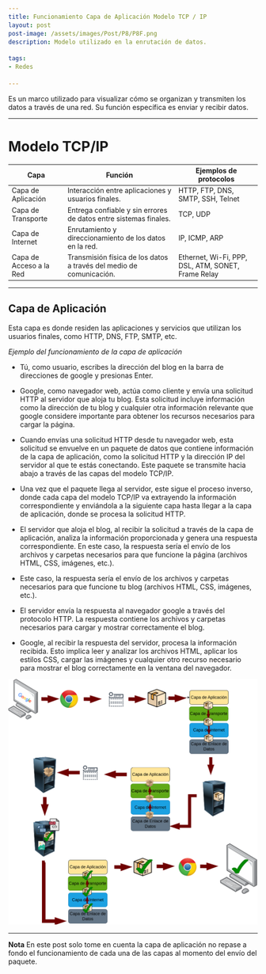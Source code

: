 ```yaml
---
title: Funcionamiento Capa de Aplicación Modelo TCP / IP
layout: post
post-image: /assets/images/Post/P8/P8F.png
description: Modelo utilizado en la enrutación de datos.

tags:
- Redes

---
```


Es un marco utilizado para visualizar cómo se organizan y transmiten los datos a través de una red.
Su función específica es enviar y recibir datos.

---

# Modelo TCP/IP


| Capa                | Función                                                         | Ejemplos de protocolos                                   |
|---------------------|------------------------------------------------------------------|---------------------------------------------------------|
| Capa de Aplicación  | Interacción entre aplicaciones y usuarios finales.               | HTTP, FTP, DNS, SMTP, SSH, Telnet                       |
| Capa de Transporte  | Entrega confiable y sin errores de datos entre sistemas finales. | TCP, UDP                                                |
| Capa de Internet    | Enrutamiento y direccionamiento de los datos en la red.          | IP, ICMP, ARP                                           |
| Capa de Acceso a la Red | Transmisión física de los datos a través del medio de comunicación. | Ethernet, Wi-Fi, PPP, DSL, ATM, SONET, Frame Relay     |


---

## Capa de Aplicación

Esta capa es donde residen las aplicaciones y servicios que utilizan los usuarios finales, como HTTP, DNS, FTP, SMTP, etc. 


_Ejemplo del funcionamiento de la capa de aplicación_

- Tú, como usuario, escribes la dirección del blog en la barra de direcciones de google y presionas Enter.

- Google, como navegador web, actúa como cliente y envía una solicitud HTTP al servidor que aloja tu blog. Esta solicitud incluye información como la dirección de tu blog y cualquier otra información relevante que google considere importante para obtener los recursos necesarios para cargar la página.

- Cuando envías una solicitud HTTP desde tu navegador web, esta solicitud se envuelve en un paquete de datos que contiene información de la capa de aplicación, como la solicitud HTTP y la dirección IP del servidor al que te estás conectando. Este paquete se transmite hacia abajo a través de las capas del modelo TCP/IP.

- Una vez que el paquete llega al servidor, este sigue el proceso inverso, donde cada capa del modelo TCP/IP va extrayendo la información correspondiente y enviándola a la siguiente capa hasta llegar a la capa de aplicación, donde se procesa la solicitud HTTP.

- El servidor que aloja el blog, al recibir la solicitud a través de la capa de aplicación, analiza la información proporcionada y genera una respuesta correspondiente. En este caso, la respuesta sería el envío de los archivos y carpetas necesarios para que funcione la página (archivos HTML, CSS, imágenes, etc.).

- Este caso, la respuesta sería el envío de los archivos y carpetas necesarios para que funcione tu blog (archivos HTML, CSS, imágenes, etc.).

- El servidor envía la respuesta al navegador google a través del protocolo HTTP. La respuesta contiene los archivos y carpetas necesarios para cargar y mostrar correctamente el blog.

- Google, al recibir la respuesta del servidor, procesa la información recibida. Esto implica leer y analizar los archivos HTML, aplicar los estilos CSS, cargar las imágenes y cualquier otro recurso necesario para mostrar el blog correctamente en la ventana del navegador.


![P8F](/assets/images/Post/P8/P8F.png)

---

**Nota** 
En este post solo tome en cuenta la capa de aplicación no repase a fondo el funcionamiento de cada una de las capas al momento del envío del paquete. 

